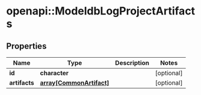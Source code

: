 # openapi::ModeldbLogProjectArtifacts


## Properties
Name | Type | Description | Notes
------------ | ------------- | ------------- | -------------
**id** | **character** |  | [optional] 
**artifacts** | [**array[CommonArtifact]**](commonArtifact.md) |  | [optional] 


